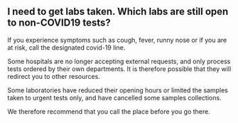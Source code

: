 ## I need to get labs taken. Which labs are still open to non-COVID19 tests?

If you experience symptoms such as cough, fever, runny nose or if you are at risk, call the designated covid-19 line.

Some hospitals are no longer accepting external requests, and only process tests ordered by their own departments. It is therefore possible that they will redirect you to other resources.

Some laboratories have reduced their opening hours or limited the samples taken to urgent tests only, and have cancelled some samples collections.

We therefore recommend that you call the place before you go there.
